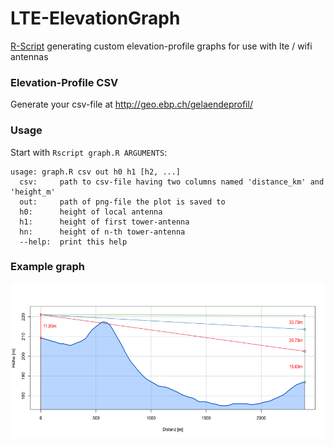 # LTE-ElevationGraph
[R-Script](http://www.r-project.org/) generating custom elevation-profile graphs for use with lte / wifi antennas

### Elevation-Profile CSV

Generate your csv-file at http://geo.ebp.ch/gelaendeprofil/

### Usage

Start with `Rscript graph.R ARGUMENTS`:

```text
usage: graph.R csv out h0 h1 [h2, ...]
  csv:     path to csv-file having two columns named 'distance_km' and 'height_m'
  out:     path of png-file the plot is saved to
  h0:      height of local antenna
  h1:      height of first tower-antenna
  hn:      height of n-th tower-antenna
  --help:  print this help
```

### Example graph

<img src="https://raw.githubusercontent.com/The-Master777/lte-elevationgraph/master/example.png" width="585px" height="248px" />
